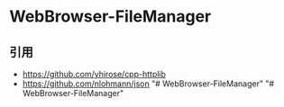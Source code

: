 # WebBrowser-FileManager

## 引用

- https://github.com/yhirose/cpp-httplib
- https://github.com/nlohmann/json
"# WebBrowser-FileManager" 
"# WebBrowser-FileManager" 
